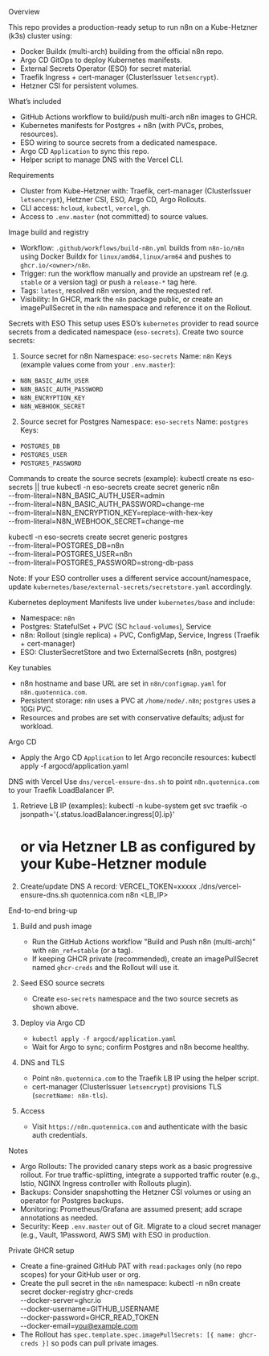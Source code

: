 Overview

This repo provides a production-ready setup to run n8n on a Kube-Hetzner (k3s) cluster using:
- Docker Buildx (multi-arch) building from the official n8n repo.
- Argo CD GitOps to deploy Kubernetes manifests.
- External Secrets Operator (ESO) for secret material.
- Traefik Ingress + cert-manager (ClusterIssuer `letsencrypt`).
- Hetzner CSI for persistent volumes.

What’s included
- GitHub Actions workflow to build/push multi-arch n8n images to GHCR.
- Kubernetes manifests for Postgres + n8n (with PVCs, probes, resources).
- ESO wiring to source secrets from a dedicated namespace.
- Argo CD `Application` to sync this repo.
- Helper script to manage DNS with the Vercel CLI.

Requirements
- Cluster from Kube-Hetzner with: Traefik, cert-manager (ClusterIssuer `letsencrypt`), Hetzner CSI, ESO, Argo CD, Argo Rollouts.
- CLI access: `hcloud`, `kubectl`, `vercel`, `gh`.
- Access to `.env.master` (not committed) to source values.

Image build and registry
- Workflow: `.github/workflows/build-n8n.yml` builds from `n8n-io/n8n` using Docker Buildx for `linux/amd64,linux/arm64` and pushes to `ghcr.io/<owner>/n8n`.
- Trigger: run the workflow manually and provide an upstream ref (e.g. `stable` or a version tag) or push a `release-*` tag here.
- Tags: `latest`, resolved n8n version, and the requested ref.
- Visibility: In GHCR, mark the `n8n` package public, or create an imagePullSecret in the `n8n` namespace and reference it on the Rollout.

Secrets with ESO
This setup uses ESO’s `kubernetes` provider to read source secrets from a dedicated namespace (`eso-secrets`). Create two source secrets:

1) Source secret for n8n
Namespace: `eso-secrets`
Name: `n8n`
Keys (example values come from your `.env.master`):
- `N8N_BASIC_AUTH_USER`
- `N8N_BASIC_AUTH_PASSWORD`
- `N8N_ENCRYPTION_KEY`
- `N8N_WEBHOOK_SECRET`

2) Source secret for Postgres
Namespace: `eso-secrets`
Name: `postgres`
Keys:
- `POSTGRES_DB`
- `POSTGRES_USER`
- `POSTGRES_PASSWORD`

Commands to create the source secrets (example):
kubectl create ns eso-secrets || true
kubectl -n eso-secrets create secret generic n8n \
  --from-literal=N8N_BASIC_AUTH_USER=admin \
  --from-literal=N8N_BASIC_AUTH_PASSWORD=change-me \
  --from-literal=N8N_ENCRYPTION_KEY=replace-with-hex-key \
  --from-literal=N8N_WEBHOOK_SECRET=change-me

kubectl -n eso-secrets create secret generic postgres \
  --from-literal=POSTGRES_DB=n8n \
  --from-literal=POSTGRES_USER=n8n \
  --from-literal=POSTGRES_PASSWORD=strong-db-pass

Note: If your ESO controller uses a different service account/namespace, update `kubernetes/base/external-secrets/secretstore.yaml` accordingly.

Kubernetes deployment
Manifests live under `kubernetes/base` and include:
- Namespace: `n8n`
- Postgres: StatefulSet + PVC (SC `hcloud-volumes`), Service
- n8n: Rollout (single replica) + PVC, ConfigMap, Service, Ingress (Traefik + cert-manager)
- ESO: ClusterSecretStore and two ExternalSecrets (n8n, postgres)

Key tunables
- n8n hostname and base URL are set in `n8n/configmap.yaml` for `n8n.quotennica.com`.
- Persistent storage: `n8n` uses a PVC at `/home/node/.n8n`; `postgres` uses a 10Gi PVC.
- Resources and probes are set with conservative defaults; adjust for workload.

Argo CD
- Apply the Argo CD `Application` to let Argo reconcile resources:
  kubectl apply -f argocd/application.yaml

DNS with Vercel
Use `dns/vercel-ensure-dns.sh` to point `n8n.quotennica.com` to your Traefik LoadBalancer IP.
1) Retrieve LB IP (examples):
   kubectl -n kube-system get svc traefik -o jsonpath='{.status.loadBalancer.ingress[0].ip}'
   # or via Hetzner LB as configured by your Kube-Hetzner module
2) Create/update DNS A record:
   VERCEL_TOKEN=xxxxx ./dns/vercel-ensure-dns.sh quotennica.com n8n <LB_IP>

End-to-end bring-up
1) Build and push image
   - Run the GitHub Actions workflow "Build and Push n8n (multi-arch)" with `n8n_ref=stable` (or a tag).
   - If keeping GHCR private (recommended), create an imagePullSecret named `ghcr-creds` and the Rollout will use it.

2) Seed ESO source secrets
   - Create `eso-secrets` namespace and the two source secrets as shown above.

3) Deploy via Argo CD
   - `kubectl apply -f argocd/application.yaml`
   - Wait for Argo to sync; confirm Postgres and n8n become healthy.

4) DNS and TLS
   - Point `n8n.quotennica.com` to the Traefik LB IP using the helper script.
   - cert-manager (ClusterIssuer `letsencrypt`) provisions TLS (`secretName: n8n-tls`).

5) Access
   - Visit `https://n8n.quotennica.com` and authenticate with the basic auth credentials.

Notes
- Argo Rollouts: The provided canary steps work as a basic progressive rollout. For true traffic-splitting, integrate a supported traffic router (e.g., Istio, NGINX Ingress controller with Rollouts plugin).
- Backups: Consider snapshotting the Hetzner CSI volumes or using an operator for Postgres backups.
- Monitoring: Prometheus/Grafana are assumed present; add scrape annotations as needed.
- Security: Keep `.env.master` out of Git. Migrate to a cloud secret manager (e.g., Vault, 1Password, AWS SM) with ESO in production.

Private GHCR setup
- Create a fine-grained GitHub PAT with `read:packages` only (no repo scopes) for your GitHub user or org.
- Create the pull secret in the `n8n` namespace:
  kubectl -n n8n create secret docker-registry ghcr-creds \
    --docker-server=ghcr.io \
    --docker-username=GITHUB_USERNAME \
    --docker-password=GHCR_READ_TOKEN \
    --docker-email=you@example.com
- The Rollout has `spec.template.spec.imagePullSecrets: [{ name: ghcr-creds }]` so pods can pull private images.

